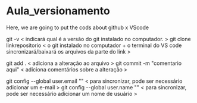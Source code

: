 # Aula_versionamento
Here, we are going to put the cods about github x VScode

git -v < indicará qual é a versão do git instalado no computador. >
git clone linkrepositorio < o git instalado no computador + o terminal do VS code sincronizará/baixará os arquivos da parte do link >

git add . < adiciona a alteração ao arquivo >
git commit -m "comentario aqui" < adiciona comentários sobre a alteração >

git config --global user.email "" < para sincronizar, pode ser necessário adicionar um e-mail >
git config --global user.name "" < para sincronizar, pode ser necessário adicionar um nome de usuário >
